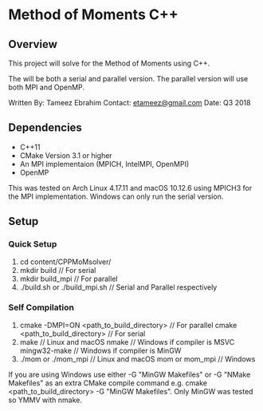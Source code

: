 # Method of Moments C++

## Overview

This project will solve for the Method of Moments using C++.

The will be both a serial and parallel version. The parallel version will use both MPI and OpenMP.

Written By: Tameez Ebrahim
Contact:	etameez@gmail.com
Date:		Q3 2018

## Dependencies

* C++11
* CMake Version 3.1 or higher
* An MPI implementaion (MPICH, IntelMPI, OpenMPI) 
* OpenMP

This was tested on Arch Linux 4.17.11 and macOS 10.12.6 using MPICH3 for the MPI implementation. Windows can only run the serial version.

## Setup

### Quick Setup
1. cd content/CPPMoMsolver/
2. mkdir build 						// For serial 
3. mkdir build_mpi					// For parallel
4. ./build.sh or ./build_mpi.sh		// Serial and Parallel respectively  

### Self Compilation
1. cmake -DMPI=ON <path_to_build_directory> // For parallel
   cmake <path_to_build_directory> 			// For serial
2. make										// Linux and macOS
   nmake									// Windows if compiler is MSVC 
   mingw32-make								// Windows if compiler is MinGW
3. ./mom or ./mom_mpi 						// Linux and macOS
   mom or mom_mpi 							// Windows

If you are using Windows use either -G "MinGW Makefiles" or -G "NMake Makefiles" as an extra CMake compile command
e.g. cmake <path_to_build_directory> -G "MinGW Makefiles". Only MinGW was tested so YMMV with nmake.


